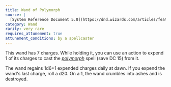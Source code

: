 ```yaml
---
title: Wand of Polymorph
source: |
  [System Reference Document 5.0](https://dnd.wizards.com/articles/features/systems-reference-document-srd)
category: Wand
rarity: very rare
requires_attunement: true
attunement_conditions: by a spellcaster
---
```


This wand has 7 charges. While holding it, you can use an action to expend 1 of its charges to cast the [*polymorph*](/spells/polymorph/) spell (save DC 15) from it.

The wand regains 1d6+1 expended charges daily at dawn. If you expend the wand's last charge, roll a d20. On a 1, the wand crumbles into ashes and is destroyed.
